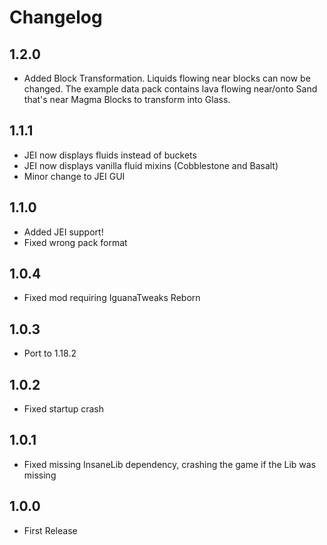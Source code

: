 # Changelog

## 1.2.0
* Added Block Transformation. Liquids flowing near blocks can now be changed. The example data pack contains lava flowing near/onto Sand that's near Magma Blocks to transform into Glass.

## 1.1.1
* JEI now displays fluids instead of buckets
* JEI now displays vanilla fluid mixins (Cobblestone and Basalt)
* Minor change to JEI GUI

## 1.1.0
* Added JEI support!
* Fixed wrong pack format

## 1.0.4
* Fixed mod requiring IguanaTweaks Reborn

## 1.0.3
* Port to 1.18.2

## 1.0.2
* Fixed startup crash

## 1.0.1
* Fixed missing InsaneLib dependency, crashing the game if the Lib was missing

## 1.0.0
* First Release